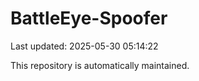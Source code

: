 # BattleEye-Spoofer

Last updated: 2025-05-30 05:14:22

This repository is automatically maintained.
